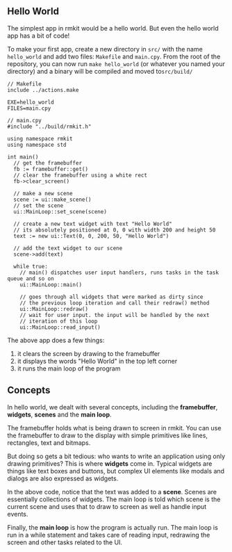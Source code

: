 ## Hello World

The simplest app in rmkit would be a hello world. But even the
hello world app has a bit of code! 

To make your first app, create a new directory in `src/` with the name
`hello_world` and add two files: `Makefile` and `main.cpy`. From the root of
the repository, you can now run `make hello_world` (or whatever you named your
directory) and a binary will be compiled and moved to`src/build/`

```
// Makefile
include ../actions.make

EXE=hello_world
FILES=main.cpy

// main.cpy
#include "../build/rmkit.h"

using namespace rmkit
using namespace std

int main()
  // get the framebuffer
  fb := framebuffer::get()
  // clear the framebuffer using a white rect
  fb->clear_screen()

  // make a new scene
  scene := ui::make_scene()
  // set the scene
  ui::MainLoop::set_scene(scene)

  // create a new text widget with text "Hello World"
  // its absolutely positioned at 0, 0 with width 200 and height 50
  text := new ui::Text(0, 0, 200, 50, "Hello World")

  // add the text widget to our scene
  scene->add(text)

  while true:
    // main() dispatches user input handlers, runs tasks in the task queue and so on
    ui::MainLoop::main()

    // goes through all widgets that were marked as dirty since
    // the previous loop iteration and call their redraw() method
    ui::MainLoop::redraw()
    // wait for user input. the input will be handled by the next
    // iteration of this loop
    ui::MainLoop::read_input()
```

The above app does a few things:

1. it clears the screen by drawing to the framebuffer
2. it displays the words "Hello World" in the top left corner
3. it runs the main loop of the program

## Concepts

In hello world, we dealt with several concepts, including the **framebuffer**,
**widgets**, **scenes** and the **main loop**. 

The framebuffer holds what is being drawn to screen in rmkit. You can
use the framebuffer to draw to the display with simple primitives like
lines, rectangles, text and bitmaps. 

But doing so gets a bit tedious: who wants to write an application using only
drawing primitives? This is where **widgets** come in. Typical widgets are
things like text boxes and buttons, but complex UI elements like modals and
dialogs are also expressed as widgets.

In the above code, notice that the text was added to a **scene**. Scenes are
essentially collections of widgets. The main loop is told which scene is the
current scene and uses that to draw to screen as well as handle input events.

Finally, the **main loop** is how the program is actually run. The main loop
is run in a while statement and takes care of reading input, redrawing the screen
and other tasks related to the UI.
